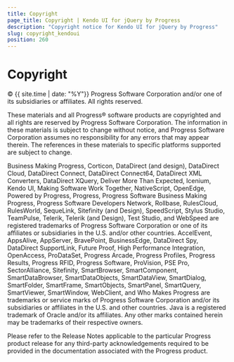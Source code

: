 ```yaml
---
title: Copyright
page_title: Copyright | Kendo UI for jQuery by Progress
description: "Copyright notice for Kendo UI for jQuery by Progress"
slug: copyright_kendoui
position: 260
---
```


# Copyright

© {{ site.time | date: "%Y"}} Progress Software Corporation and/or one of its subsidiaries or affiliates. All rights reserved.

These materials and all Progress® software products are copyrighted and all rights are reserved by Progress Software Corporation.  The information in these materials is subject to change without notice, and Progress Software Corporation assumes no responsibility for any errors that may appear therein.  The references in these materials to specific platforms supported are subject to change.

Business Making Progress, Corticon, DataDirect (and design), DataDirect Cloud, DataDirect Connect, DataDirect Connect64, DataDirect XML Converters, DataDirect XQuery, Deliver More Than Expected, Icenium, Kendo UI, Making Software Work Together, NativeScript, OpenEdge, Powered by Progress, Progress, Progress Software Business Making Progress, Progress Software Developers Network, Rollbase, RulesCloud, RulesWorld, SequeLink, Sitefinity (and Design), SpeedScript, Stylus Studio, TeamPulse, Telerik, Telerik (and Design), Test Studio, and WebSpeed are registered trademarks of Progress Software Corporation or one of its affiliates or subsidiaries in the U.S. and/or other countries.  AccelEvent, AppsAlive, AppServer, BravePoint, BusinessEdge, DataDirect Spy, DataDirect SupportLink, Future Proof, High Performance Integration, OpenAccess, ProDataSet, Progress Arcade, Progress Profiles, Progress Results, Progress RFID, Progress Software, ProVision, PSE Pro, SectorAlliance, Sitefinity, SmartBrowser, SmartComponent, SmartDataBrowser, SmartDataObjects, SmartDataView, SmartDialog, SmartFolder, SmartFrame, SmartObjects, SmartPanel, SmartQuery, SmartViewer, SmartWindow, WebClient, and Who Makes Progress are trademarks or service marks of Progress Software Corporation and/or its subsidiaries or affiliates in the U.S. and other countries.  Java is a registered trademark of Oracle and/or its affiliates. Any other marks contained herein may be trademarks of their respective owners.

Please refer to the Release Notes applicable to the particular Progress product release for any third-party acknowledgements required to be provided in the documentation associated with the Progress product.
